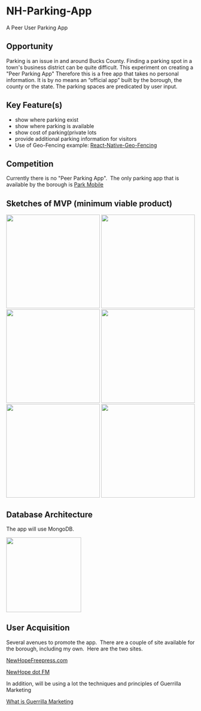 # NH-Parking-App
A Peer User Parking App

## Opportunity

Parking is an issue in and around Bucks County. Finding a parking spot in a town's business district can be quite difficult.  This experiment on creating a "Peer Parking App"  Therefore this is a free app that takes no personal information. It is by no means an “official app” built by the borough, the county or the state. The parking spaces are predicated by user input.

## Key Feature(s)
<ul>
 	<li>show where parking exist</li>
 	<li>show where parking is available</li>
 	<li>show cost of parking(private lots</li>
 	<li>provide additional parking information for visitors</li>
 	<li>Use of Geo-Fencing example: <a href="https://www.npmjs.com/package/react-native-geo-fencing" target="_blank">React-Native-Geo-Fencing</a></li>
</ul>

## Competition

Currently there is no "Peer Parking App".  The only parking app that is available by the borough is <a href="http://us.parkmobile.com/" target="_blank">Park Mobile</a>

## Sketches of MVP (minimum viable product)

<div>
	<img src="http://robbee.io/wp-content/uploads/2017/04/first-sketch.png" width="250"/>
	<img src="http://robbee.io/wp-content/uploads/2017/04/second-sketch.png" width="250"/>
	<img src="http://robbee.io/wp-content/uploads/2017/04/third-sketch.png" width="250"/>
	<img src="http://robbee.io/wp-content/uploads/2017/04/fourth-sketch.png" width="250"/>
	<img src="http://robbee.io/wp-content/uploads/2017/04/fifth-sketch.png" width="250"/>
	<img src="http://robbee.io/wp-content/uploads/2017/04/sixth-sketch.png" width="250"/>
</div>

## Database Architecture

The app will use MongoDB.
<div>
<img src="http://robbee.io/wp-content/uploads/2017/04/schema.png" width="200" height="200"/>
</div>


## User Acquisition

Several avenues to promote the app.  There are a couple of site available for the borough, including my own.  Here are the two sites.

<a href="http://newhopefreepress.com/" target="_blank" rel="noopener noreferrer">NewHopeFreepress.com</a>

<a href="http://newhope.fm/" target="_blank" rel="noopener noreferrer">NewHope dot FM</a>

In addition, will be using a lot the techniques and principles of Guerrilla Marketing

<a href="http://www.creativeguerrillamarketing.com/what-is-guerrilla-marketing/" target="_blank">What is Guerrilla Marketing</a>
